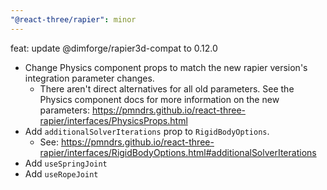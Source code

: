 ```yaml
---
"@react-three/rapier": minor
---
```


feat: update @dimforge/rapier3d-compat to 0.12.0

- Change Physics component props to match the new rapier version's integration parameter changes.
  - There aren't direct alternatives for all old parameters. See the Physics component docs for more information on the new parameters: https://pmndrs.github.io/react-three-rapier/interfaces/PhysicsProps.html
- Add `additionalSolverIterations` prop to `RigidBodyOptions`.
  - See: https://pmndrs.github.io/react-three-rapier/interfaces/RigidBodyOptions.html#additionalSolverIterations
- Add `useSpringJoint`
- Add `useRopeJoint`
